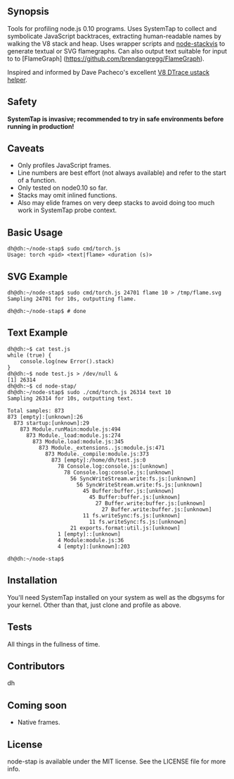 ## Synopsis

Tools for profiling node.js 0.10  programs.  Uses SystemTap to collect and symbolicate JavaScript backtraces, extracting human-readable names by walking the V8 stack and heap.
Uses wrapper scripts and [node-stackvis](https://github.com/joyent/node-stackvis) to generate textual or SVG flamegraphs.
Can also output text suitable for input to to [FlameGraph] (https://github.com/brendangregg/FlameGraph).

Inspired and informed by Dave Pacheco's excellent [V8 DTrace ustack helper](https://www.joyent.com/blog/understanding-dtrace-ustack-helpers).

## Safety

**SystemTap is invasive; recommended to try in safe environments before running in production!**

## Caveats

* Only profiles JavaScript frames.
* Line numbers are best effort (not always available) and refer to the start of a function.
* Only tested on node0.10 so far.
* Stacks may omit inlined functions.
* Also may elide frames on very deep stacks to avoid doing too much work in SystemTap probe context.

## Basic Usage

```
dh@dh:~/node-stap$ sudo cmd/torch.js
Usage: torch <pid> <text|flame> <duration (s)>
```

## SVG Example

```
dh@dh:~/node-stap$ sudo cmd/torch.js 24701 flame 10 > /tmp/flame.svg
Sampling 24701 for 10s, outputting flame.

dh@dh:~/node-stap$ # done
```

## Text Example

```
dh@dh:~$ cat test.js
while (true) {
    console.log(new Error().stack)
}
dh@dh:~$ node test.js > /dev/null &
[1] 26314
dh@dh:~$ cd node-stap/
dh@dh:~/node-stap$ sudo ./cmd/torch.js 26314 text 10
Sampling 26314 for 10s, outputting text.

Total samples: 873
873 [empty]:[unknown]:26
  873 startup:[unknown]:29
    873 Module.runMain:module.js:494
      873 Module._load:module.js:274
        873 Module.load:module.js:345
          873 Module._extensions..js:module.js:471
            873 Module._compile:module.js:373
              873 [empty]:/home/dh/test.js:0
                78 Console.log:console.js:[unknown]
                  78 Console.log:console.js:[unknown]
                    56 SyncWriteStream.write:fs.js:[unknown]
                      56 SyncWriteStream.write:fs.js:[unknown]
                        45 Buffer:buffer.js:[unknown]
                          45 Buffer:buffer.js:[unknown]
                            27 Buffer.write:buffer.js:[unknown]
                              27 Buffer.write:buffer.js:[unknown]
                        11 fs.writeSync:fs.js:[unknown]
                          11 fs.writeSync:fs.js:[unknown]
                    21 exports.format:util.js:[unknown]
                1 [empty]::[unknown]
                4 Module:module.js:36
                4 [empty]:[unknown]:203

dh@dh:~/node-stap$
```

## Installation

You'll need SystemTap installed on your system as well as the dbgsyms for your kernel.  Other than that, just clone and profile as above.

## Tests

All things in the fullness of time.

## Contributors

dh

## Coming soon

* Native frames.

## License

node-stap is available under the MIT license. See the LICENSE file for more info.
